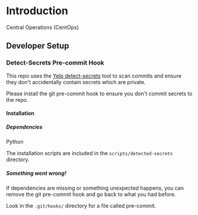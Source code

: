 # Introduction

Central Operations (CentOps)


## Developer Setup

### Detect-Secrets Pre-commit Hook

This repo uses the [Yelp detect-secrets](https://github.com/Yelp/detect-secrets) tool to scan commits and ensure they don't accidentally contain secrets which are private.

Please install the git pre-commit hook to ensure you don't commit secrets to the repo.

#### Installation

##### Dependencies

Python

The installation scripts are included in the ```scripts/detected-secrets``` directory.



##### Something went wrong!

If dependencies are missing or something unexpected happens, you can remove the git pre-commit hook and go back to what you had before.

Look in the ```.git/hooks/``` directory for a file called pre-commit.  


